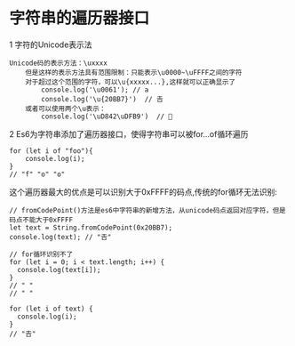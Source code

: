 # 字符串的遍历器接口

1 字符的Unicode表示法

    Unicode码的表示方法：\uxxxx
        但是这样的表示方法具有范围限制：只能表示\u0000~\uFFFF之间的字符
        对于超过这个范围的字符，可以\u{xxxxx...},这样就可以正确显示了
            console.log('\u0061'); // a
            console.log('\u{20BB7}')  // 𠮷
        或者可以使用两个\u表示：
            console.log('\uD842\uDFB9')  // 𠮹

2 Es6为字符串添加了遍历器接口，使得字符串可以被for...of循环遍历

```
for (let i of "foo"){
    console.log(i);
}
// "f" "o" "o"
```

这个遍历器最大的优点是可以识别大于0xFFFF的码点,传统的for循环无法识别:

```
// fromCodePoint()方法是es6中字符串的新增方法，从unicode码点返回对应字符，但是码点不能大于0xFFFF
let text = String.fromCodePoint(0x20BB7);
console.log(text); // "𠮷"

// for循环识别不了
for (let i = 0; i < text.length; i++) {
  console.log(text[i]);
}
// " "
// " "

for (let i of text) {
  console.log(i);
}
// "𠮷"
```